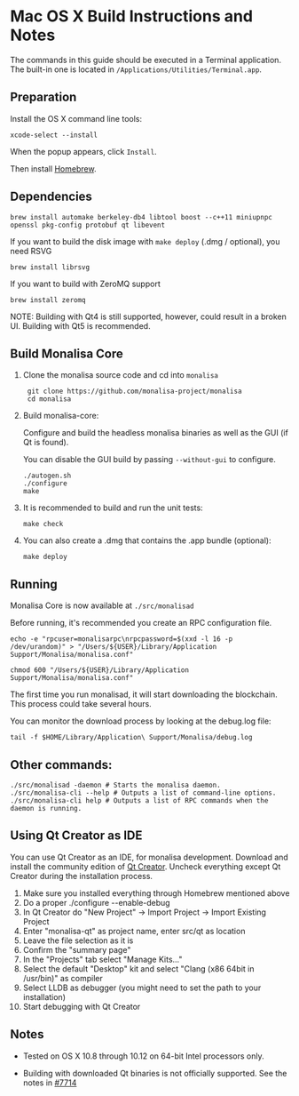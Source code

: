 Mac OS X Build Instructions and Notes
====================================
The commands in this guide should be executed in a Terminal application.
The built-in one is located in `/Applications/Utilities/Terminal.app`.

Preparation
-----------
Install the OS X command line tools:

`xcode-select --install`

When the popup appears, click `Install`.

Then install [Homebrew](https://brew.sh).

Dependencies
----------------------

    brew install automake berkeley-db4 libtool boost --c++11 miniupnpc openssl pkg-config protobuf qt libevent

If you want to build the disk image with `make deploy` (.dmg / optional), you need RSVG

    brew install librsvg

If you want to build with ZeroMQ support
    
    brew install zeromq

NOTE: Building with Qt4 is still supported, however, could result in a broken UI. Building with Qt5 is recommended.

Build Monalisa Core
------------------------

1. Clone the monalisa source code and cd into `monalisa`

        git clone https://github.com/monalisa-project/monalisa
        cd monalisa

2.  Build monalisa-core:

    Configure and build the headless monalisa binaries as well as the GUI (if Qt is found).

    You can disable the GUI build by passing `--without-gui` to configure.

        ./autogen.sh
        ./configure
        make

3.  It is recommended to build and run the unit tests:

        make check

4.  You can also create a .dmg that contains the .app bundle (optional):

        make deploy

Running
-------

Monalisa Core is now available at `./src/monalisad`

Before running, it's recommended you create an RPC configuration file.

    echo -e "rpcuser=monalisarpc\nrpcpassword=$(xxd -l 16 -p /dev/urandom)" > "/Users/${USER}/Library/Application Support/Monalisa/monalisa.conf"

    chmod 600 "/Users/${USER}/Library/Application Support/Monalisa/monalisa.conf"

The first time you run monalisad, it will start downloading the blockchain. This process could take several hours.

You can monitor the download process by looking at the debug.log file:

    tail -f $HOME/Library/Application\ Support/Monalisa/debug.log

Other commands:
-------

    ./src/monalisad -daemon # Starts the monalisa daemon.
    ./src/monalisa-cli --help # Outputs a list of command-line options.
    ./src/monalisa-cli help # Outputs a list of RPC commands when the daemon is running.

Using Qt Creator as IDE
------------------------
You can use Qt Creator as an IDE, for monalisa development.
Download and install the community edition of [Qt Creator](https://www.qt.io/download/).
Uncheck everything except Qt Creator during the installation process.

1. Make sure you installed everything through Homebrew mentioned above
2. Do a proper ./configure --enable-debug
3. In Qt Creator do "New Project" -> Import Project -> Import Existing Project
4. Enter "monalisa-qt" as project name, enter src/qt as location
5. Leave the file selection as it is
6. Confirm the "summary page"
7. In the "Projects" tab select "Manage Kits..."
8. Select the default "Desktop" kit and select "Clang (x86 64bit in /usr/bin)" as compiler
9. Select LLDB as debugger (you might need to set the path to your installation)
10. Start debugging with Qt Creator

Notes
-----

* Tested on OS X 10.8 through 10.12 on 64-bit Intel processors only.

* Building with downloaded Qt binaries is not officially supported. See the notes in [#7714](https://github.com/bitcoin/bitcoin/issues/7714)
